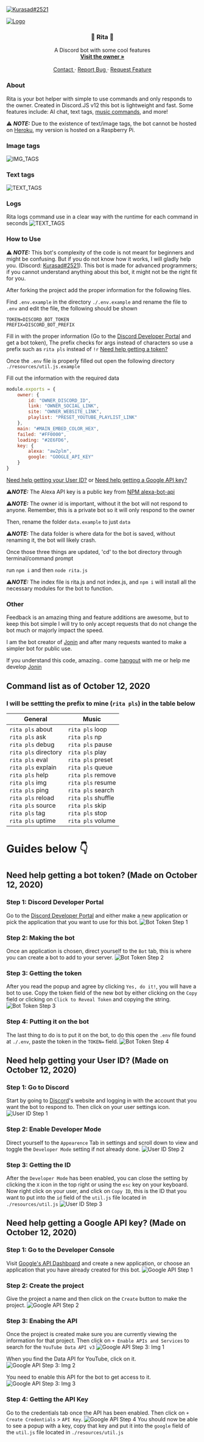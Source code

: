 [![Kurasad#2521](https://img.shields.io/badge/Creator-Kurasad%232521-%23ff0092)](https://twitter.com/iKurasad) 

<p>
  <a href="https://github.com/DPulavarthy/rita" target="_blank">
    <img src="assets/rita.png" alt="Logo">
  </a>

  <h3 align="center"> 💠 Rita 💠 </h3>
  <p align="center">
    A Discord bot with some cool features
    <br />
    <a href="https://kura.gq"><strong> Visit the owner » </strong></a>
    <br />
    <br />
    <a href="https://support.jonin.gq"> Contact </a>
    ·
    <a href="https://github.com/DPulavarthy/rita/issues"> Report Bug </a>
    ·
    <a href="https://github.com/DPulavarthy/rita/issues"> Request Feature </a>
  </p>
</p>

### About
Rita is your bot helper with simple to use commands and only responds to the owner. Created in Discord.JS v12 this bot is lightweight and fast. Some features include: AI chat, text tags, [music commands](https://github.com/eritislami/evobot), and more!

⚠️ ***NOTE:*** Due to the existence of text/image tags, the bot cannot be hosted on [Heroku](http://heroku.com), my version is hosted on a Raspberry Pi.

### Image tags
![IMG_TAGS](assets/img_tags.gif)

### Text tags
![TEXT_TAGS](assets/text_tags.gif)

### Logs
Rita logs command use in a clear way with the runtime for each command in seconds
![TEXT_TAGS](assets/logs.png)

### How to Use
⚠️ ***NOTE:*** This bot's complexity of the code is not meant for beginners and might be confusing. But if you do not know how it works, I will gladly help you. (Discord: [Kurasad#2521](https://discord.com/users/476812566530883604)). This bot is made for advanced programmers; if you cannot understand anything about this bot, it might not be the right fit for you.

After forking the project add the proper information for the following files.

Find `.env.example` in the directory `./.env.example` and rename the file to `.env` and edit the file, the following should be shown
  
```
TOKEN=DISCORD_BOT_TOKEN
PREFIX=DISCORD_BOT_PREFIX
```

Fill in with the proper information (Go to the [Discord Developer Portal](https://discord.com/developers/applications) and get a bot token), The prefix checks for args instead of characters so use a prefix such as `rita pls` instead of `!r` [Need help getting a token?](https://github.com/DPulavarthy/rita#need-help-getting-a-bot-token-made-on-october-12-2020)

Once the `.env` file is properly filled out open the following directory `./resources/util.js.example`

Fill out the information with the required data

```js
module.exports = {
    owner: {
        id: "OWNER_DISCORD_ID",
        link: "OWNER_SOCIAL_LINK",
        site: "OWNER_WEBSITE_LINK",
        playlist: "PRESET_YOUTUBE_PLAYLIST_LINK"
    },
    main: "#MAIN_EMBED_COLOR_HEX",
    failed: "#FF0000",
    loading: "#2E6FD6",
    key: {
        alexa: "aw2plm",
        google: "GOOGLE_API_KEY"
    }
}
```
[Need help getting your User ID?](https://github.com/DPulavarthy/rita#need-help-getting-your-user-id-made-on-october-12-2020) or [Need help getting a Google API key?](https://github.com/DPulavarthy/rita#need-help-getting-a-google-api-key-made-on-october-12-2020)

⚠️***NOTE:*** The Alexa API key is a public key from [NPM alexa-bot-api](https://www.npmjs.com/package/alexa-bot-api)

⚠️***NOTE:*** The owner id is important, without it the bot will not respond to anyone. Remember, this is a private bot so it will only respond to the owner

Then, rename the folder `data.example` to just `data`

⚠️***NOTE:*** The data folder is where data for the bot is saved, without renaming it, the bot will likely crash.

Once those three things are updated, 'cd' to the bot directory through terminal/command prompt

run `npm i` and then `node rita.js` 

⚠️***NOTE:*** The index file is rita.js and not index.js, and `npm i` will install all the necessary modules for the bot to function.

### Other
Feedback is an amazing thing and feature additions are awesome, but to keep this bot simple I will try to only accept requests that do not change the bot much or majorly impact the speed.

I am the bot creator of [Jonin](https://top.gg/bot/662517805983334416) and after many requests wanted to make a simpler bot for public use.

If you understand this code, amazing.. come [hangout](https://discord.gg/H5PwwSJ) with me or help me develop [Jonin](https://top.gg/bot/662517805983334416/)

## Command list as of October 12, 2020
### I will be settting the prefix to mine (`rita pls`) in the table below

| General | Music |
|---------|-------|
| `rita pls` about <br /> `rita pls` ask <br /> `rita pls` debug <br /> `rita pls` directory <br /> `rita pls` eval <br /> `rita pls` explain <br /> `rita pls` help <br /> `rita pls` img <br /> `rita pls` ping <br /> `rita pls` reload <br /> `rita pls` source <br /> `rita pls` tag <br /> `rita pls` uptime | `rita pls` loop <br /> `rita pls` np <br /> `rita pls` pause <br /> `rita pls` play <br /> `rita pls` preset <br /> `rita pls` queue <br /> `rita pls` remove <br /> `rita pls` resume <br /> `rita pls` search <br /> `rita pls` shuffle <br /> `rita pls` skip <br /> `rita pls` stop <br /> `rita pls` volume |

# Guides below 👇

## Need help getting a bot token? (Made on October 12, 2020)

### Step 1: Discord Developer Portal
Go to the [Discord Developer Portal](https://discord.com/developers/applications) and either make a new application or pick the application that you want to use for this bot.
![Bot Token Step 1](assets/bot-token-step-1.png)

### Step 2: Making the bot
Once an application is chosen, direct yourself to the `Bot` tab, this is where you can create a bot to add to your server.
![Bot Token Step 2](assets/bot-token-step-2.png)

### Step 3: Getting the token
After you read the popup and agree by clicking `Yes, do it!`, you will have a bot to use. Copy the token field of the new bot by either clicking on the `Copy` field or clicking on `Click to Reveal Token` and copying the string.
![Bot Token Step 3](assets/bot-token-step-3.png)

### Step 4: Putting it on the bot
The last thing to do is to put it on the bot, to do this open the `.env` file found at `./.env`, paste the token in the `TOKEN=` field.
![Bot Token Step 4](assets/bot-token-step-4.png)

## Need help getting your User ID? (Made on October 12, 2020)

### Step 1: Go to Discord
Start by going to [Discord](https://discord.com)'s website and logging in with the account that you want the bot to respond to. Then click on your user settings icon.
![User ID Step 1](assets/user-id-step-1.png)

### Step 2: Enable Developer Mode
Direct yourself to the `Appearence` Tab in settings and scroll down to view and toggle the `Developer Mode` setting if not already done.
![User ID Step 2](assets/user-id-step-2.png)

### Step 3: Getting the ID
After the `Developer Mode` has been enabled, you can close the setting by clicking the `X` icon in the top right or using the `esc` key on your keyboard.
Now right click on your user, and click on `Copy ID`, this is the ID that you want to put into the `id` field of the `util.js` file located in `./resources/util.js`
![User ID Step 3](assets/user-id-step-3.png)

## Need help getting a Google API key? (Made on October 12, 2020)

### Step 1: Go to the Developer Console
Visit [Google's API Dashboard](https://console.developers.google.com) and create a new application, or choose an application that you have already created for this bot.
![Google API Step 1](assets/google-api-step-1.png)

### Step 2: Create the project
Give the project a name and then click on the `Create` button to make the project.
![Google API Step 2](assets/google-api-step-2.png)

### Step 3: Enabing the API
Once the project is created make sure you are currently viewing the information for that project. Then click on `+ Enable APIs and Services` to search for the `YouTube Data API v3`
![Google API Step 3: Img 1](assets/google-api-step-3-img-1.png)

When you find the Data API for YouTube, click on it.
![Google API Step 3: Img 2](assets/google-api-step-3-img-2.png)

You need to enable this API for the bot to get access to it.
![Google API Step 3: Img 3](assets/google-api-step-3-img-3.png)

### Step 4: Getting the API Key
Go to the credentials tab once the API has been enabled. Then click on `+ Create Credentials` > `API Key`.
![Google API Step 4](assets/google-api-step-4.png)
You should now be able to see a popup with a key, copy that key and put it into the `google` field of the `util.js` file located in `./resources/util.js`
